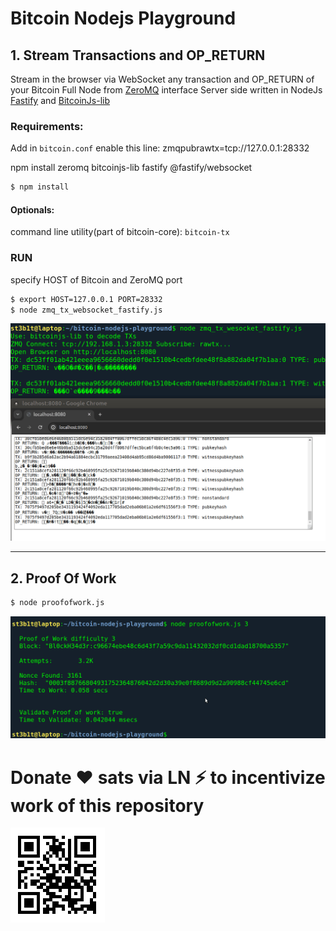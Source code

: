 # Bitcoin Nodejs Playground

## 1. Stream Transactions and OP_RETURN

Stream in the browser via WebSocket any transaction and OP_RETURN of your Bitcoin Full Node from [ZeroMQ](https://github.com/zeromq/zeromq.js/) interface
Server side written in NodeJs [Fastify](https://github.com/fastify) and [BitcoinJs-lib](https://github.com/bitcoinjs/bitcoinjs-lib)

### Requirements:
Add in `bitcoin.conf` enable this line:
zmqpubrawtx=tcp://127.0.0.1:28332

npm install zeromq bitcoinjs-lib fastify @fastify/websocket

```bash
$ npm install
```

#### Optionals:
command line utility(part of bitcoin-core): `bitcoin-tx`

### RUN
specify HOST of Bitcoin and ZeroMQ port

```bash
$ export HOST=127.0.0.1 PORT=28332
$ node zmq_tx_websocket_fastify.js
```

![](images/zmq_tx_wesocket_fastify.gif)

---

## 2. Proof Of Work

```bash
$ node proofofwork.js
```

![](images/proofofwork.gif)

# Donate ❤️ sats via LN ⚡ to incentivize work of this repository

[![image](https://raw.githubusercontent.com/st3b1t/st3b1t/main/donate.png)](https://getalby.com/p/st3b1t)

